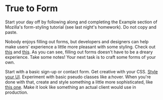 # True to Form


Start your day off by following along and completing the Example section of Mozilla's form-styling tutorial (see last night's homework). Do not copy and paste.

Nobody enjoys filling out forms, but developers and designers can help make users' experience a little more pleasant with some styling. Check out [this](http://codepen.io/ehermanson/details/KwKWEv/) and [this](http://codepen.io/nickhaskell/details/HoGsm/). As you can see, filling out forms doesn't have to be a dreary experience. Take some notes! Your next task is to craft some forms of your own.

Start with a basic sign-up or contact form. Get creative with your CSS. [Style your UI](https://dev.opera.com/articles/beautiful-ui-styling-with-css3/). Experiment with basic pseudo classes like a:hover.
When you're done with that, create and style something a little more sophisticated, like [this one](http://cdn3.tympanus.net/codrops/wp-content/uploads/2009/09/registration/). Make it look like something an actual client would use in production.